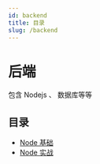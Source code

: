 ```yaml
---
id: backend
title: 目录
slug: /backend
---
```


# 后端

包含 Nodejs 、 数据库等等

## 目录

- [Node 基础](./node基础.md)
- [Node 实战](./node实战.md)

